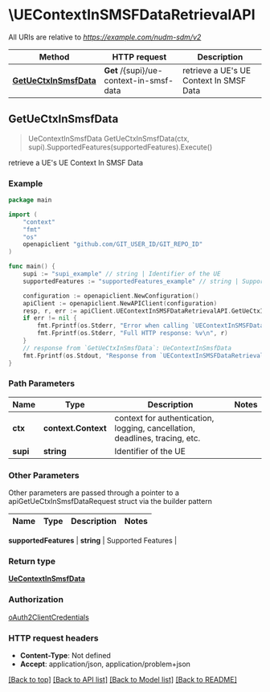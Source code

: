 # \UEContextInSMSFDataRetrievalAPI

All URIs are relative to *https://example.com/nudm-sdm/v2*

Method | HTTP request | Description
------------- | ------------- | -------------
[**GetUeCtxInSmsfData**](UEContextInSMSFDataRetrievalAPI.md#GetUeCtxInSmsfData) | **Get** /{supi}/ue-context-in-smsf-data | retrieve a UE&#39;s UE Context In SMSF Data



## GetUeCtxInSmsfData

> UeContextInSmsfData GetUeCtxInSmsfData(ctx, supi).SupportedFeatures(supportedFeatures).Execute()

retrieve a UE's UE Context In SMSF Data

### Example

```go
package main

import (
    "context"
    "fmt"
    "os"
    openapiclient "github.com/GIT_USER_ID/GIT_REPO_ID"
)

func main() {
    supi := "supi_example" // string | Identifier of the UE
    supportedFeatures := "supportedFeatures_example" // string | Supported Features (optional)

    configuration := openapiclient.NewConfiguration()
    apiClient := openapiclient.NewAPIClient(configuration)
    resp, r, err := apiClient.UEContextInSMSFDataRetrievalAPI.GetUeCtxInSmsfData(context.Background(), supi).SupportedFeatures(supportedFeatures).Execute()
    if err != nil {
        fmt.Fprintf(os.Stderr, "Error when calling `UEContextInSMSFDataRetrievalAPI.GetUeCtxInSmsfData``: %v\n", err)
        fmt.Fprintf(os.Stderr, "Full HTTP response: %v\n", r)
    }
    // response from `GetUeCtxInSmsfData`: UeContextInSmsfData
    fmt.Fprintf(os.Stdout, "Response from `UEContextInSMSFDataRetrievalAPI.GetUeCtxInSmsfData`: %v\n", resp)
}
```

### Path Parameters


Name | Type | Description  | Notes
------------- | ------------- | ------------- | -------------
**ctx** | **context.Context** | context for authentication, logging, cancellation, deadlines, tracing, etc.
**supi** | **string** | Identifier of the UE | 

### Other Parameters

Other parameters are passed through a pointer to a apiGetUeCtxInSmsfDataRequest struct via the builder pattern


Name | Type | Description  | Notes
------------- | ------------- | ------------- | -------------

 **supportedFeatures** | **string** | Supported Features | 

### Return type

[**UeContextInSmsfData**](UeContextInSmsfData.md)

### Authorization

[oAuth2ClientCredentials](../README.md#oAuth2ClientCredentials)

### HTTP request headers

- **Content-Type**: Not defined
- **Accept**: application/json, application/problem+json

[[Back to top]](#) [[Back to API list]](../README.md#documentation-for-api-endpoints)
[[Back to Model list]](../README.md#documentation-for-models)
[[Back to README]](../README.md)

